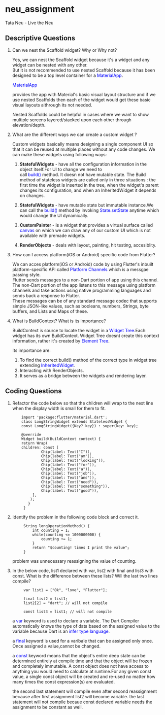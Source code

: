 # neu_assignment

Tata Neu - Live the Neu
## Descriptive Questions

1. Can we nest the Scaffold widget? Why or Why not?

    Yes, we can nest the Scaffold widget because it's a widget and any widget can be nested with any other. <br>
    But it is not recommended to use nested Scaffold because it has been designed to be a top level container for a <font color="blue">MaterialApp</font>. <p style="color:blue">MaterialApp</p> provides the app with Material's basic visual layout structure and if we use nested Scaffolds then each of the widget would get these basic visual layouts althrough its not needed. <br>

    Nested Scaffolds could be helpful in cases where we want to show multiple screens layered/stacked upon each other through elevation/depth. 

2. What are the different ways we can create a custom widget ?

    Custom widgets basically means designing a single component UI so that it can be reused at multiple places without any code changes. We can make these widgets using following ways:

    1. **StatefulWidgets** - have all the configuration information in the object itself.For UI to change we need to <br> call <font color="blue">build()</font> method. It doesn not have mutable state.
        The Build method of stateless widgets are called only in three situations : the first time the widget is inserted in the tree, when the widget's parent changes its configuration, and when an InheritedWidget it depends on changes.

    2. **StatefulWidgets** - have mutable state but immutable instance.We can call the <font color="blue">build()</font> method by invoking <font color="blue">State.setState</font> anytime which would change the UI dynamically.

    3. **CustomPainter** - is a widget that provides a virtual surface called <font color="blue">canvas</font> on which we can draw any of our custom UI which is not available with premade widgets.

    4. **RenderObjects** - deals with layout, painting, hit testing, accesiblity.

3. How can I access platform(iOS or Android) specific code from Flutter?

    We can acces platform(iOS or Android) code by using Flutter's inbuilt platform-specific API called <font color="blue">Platform Channels</font> which is a messgae passing style.<br>
    Flutter sends messages to a non-Dart portion of app using this channel.<br>
    The non-Dart portion of the app listens to this message using platform channels and take actions using native programming languages and sends back a response to Flutter.<br>
    These messages can be of any standard message codec that supports simple JSON-like values, such as booleans, numbers, Strings, byte buffers, and Lists and Maps of these.

4. What is BuildContext? What is its importance?

    BuildContext is source to locate the widget in a <font color="blue">Widget Tree</font>.Each widget has its own BuildContext. Widget Tree doesnt create this context information, rather it's created by <font color="blue">Element Tree</font>.

    Its importance are:

    1. To find the correct build() method of the correct type in widget tree extending <font color="blue">InheritedWidget</font>.
    2. Interacting with RenderObjects.
    3. It serves as a bridge between the widgets and rendering layer.


## Coding Questions

1. Refactor the code below so that the children will wrap to the next line when
   the display width is small for them to fit.

           import 'package:flutter/material.dart';
           class LongStringWidget extends StatelessWidget {
           const LongStringWidget({Key? key}) : super(key: key);

           @override
           Widget build(BuildContext context) {
           return Wrap(
           children: const [
                    Chip(label: Text("I")),
                    Chip(label: Text("am")),
                    Chip(label: Text("looking")),
                    Chip(label: Text("for")),
                    Chip(label: Text("a")),
                    Chip(label: Text("job")),
                    Chip(label: Text("and")),
                    Chip(label: Text("need")),
                    Chip(label: Text("something")),
                    Chip(label: Text("good")),
                ],
               );
              }
            }


2. Identify the problem in the following code block and correct it.

            String longOperationMethod() {
                int counting = 1;
                while(counting <= 1000000000) {
                    counting += 1;
                }
                return "$counting! times I print the value";
            }
    
    problem was unnecessary reassigning the value of counting.

3. In the below code, list1 declared with var, list2 with final and list3 with const.
   What is the difference between these lists? Will the last two lines compile?

            
            var list1 = ["Ok", "love", "Flutter"];

            final list2 = list1;
            list2[2] = "dart"; // will not compile

            const list3 = list1; // will not compile

    a <font color="blue">var</font> keyword is used to declare a variable. The Dart Compiler automatically knows the type of data based on the assigned value to the variable because Dart is an <font color="blue">infer type language</font>. 
    
    a <font color="blue">final</font> keyword is used for a varibale that can be assigned only once. Once assigned a value,cannot be changed.

    a <font color="blue">const</font> keyword means that the object's entire deep state can be determined entirely at compile time and that the object will be frozen and completely immutable. A const object does not have access to anything you would need to calculate at runtime.For any given const value, a single const object will be created and re-used no matter how many times the const expression(s) are evaluated.

    the second last statement will compile even after second reassignment because after first assignment list2 will become variable.
    the last statement will not compile becaue const declared variable needs the assignment to be constant as well.








    






